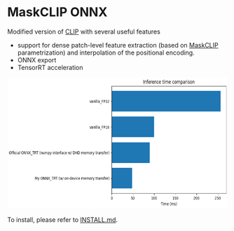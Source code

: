# MaskCLIP ONNX

Modified version of [CLIP](https://github.com/openai/CLIP) with several useful features

- support for dense patch-level feature extraction (based on [MaskCLIP](https://arxiv.org/abs/2112.01071) parametrization) and interpolation of the positional encoding.
- ONNX export
- TensorRT acceleration

<a href="assets/method_overview.png"><img height="300" src="assets/timing_plot.png"> </a>

To install, please refer to [INSTALL.md](docs/INSTALL.md).
